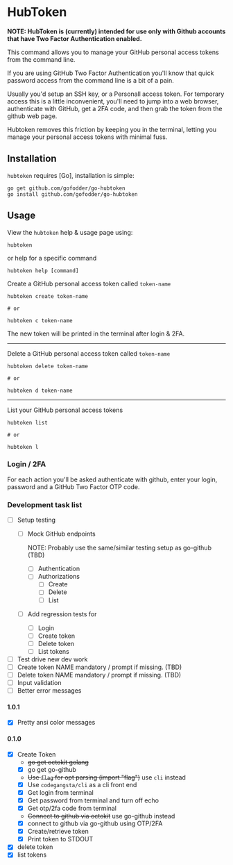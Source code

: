 # HubToken

**NOTE: HubToken is (currently) intended for use only with Github
accounts that have Two Factor Authentication enabled.**

This command allows you to manage your GitHub personal access tokens
from the command line.

If you are using GitHub Two Factor Authentication you'll know that
quick password access from the command line is a bit of a pain.

Usually you'd setup an SSH key, or a Personall access token.  For
temporary access this is a little inconvenient, you'll need to jump
into a web browser, authenticate with GitHub, get a 2FA code, and then
grab the token from the github web page.

Hubtoken removes this friction by keeping you in the terminal, letting
you manage your personal access tokens with minimal fuss.

## Installation

`hubtoken` requires [Go], installation is simple:

```
go get github.com/gofodder/go-hubtoken
go install github.com/gofodder/go-hubtoken
```

## Usage

View the `hubtoken` help & usage page using:

```
hubtoken
```

or help for a specific command

```
hubtoken help [command]
```

Create a GitHub personal access token called `token-name`

```
hubtoken create token-name

# or

hubtoken c token-name
```

The new token will be printed in the terminal after login & 2FA.

- - -

Delete a GitHub personal access token called `token-name`

```
hubtoken delete token-name

# or

hubtoken d token-name
```

- - -

List your GitHub personal access tokens

```
hubtoken list

# or

hubtoken l
```

### Login / 2FA

For each action you'll be asked authenticate with github, enter your
login, password and a GitHub Two Factor OTP code.

### Development task list

- [ ] Setup testing
    - [ ] Mock GitHub endpoints

        NOTE: Probably use the same/similar testing setup as go-github (TBD)

        - [ ] Authentication
        - [ ] Authorizations
            - [ ] Create
            - [ ] Delete
            - [ ] List

    - [ ] Add regression tests for
        - [ ] Login
        - [ ] Create token
        - [ ] Delete token
        - [ ] List tokens

- [ ] Test drive new dev work
- [ ] Create token NAME mandatory / prompt if missing. (TBD)
- [ ] Delete token NAME mandatory / prompt if missing. (TBD)
- [ ] Input validation
- [ ] Better error messages

#### 1.0.1

- [x] Pretty ansi color messages

#### 0.1.0

- [x] Create Token
    - ~~go get octokit golang~~
    - [x] go get go-github
    - ~~Use `flag` for opt parsing (import "flag")~~ use `cli` instead
    - [x] Use `codegangsta/cli` as a cli front end
    - [x] Get login from terminal
    - [x] Get password from terminal and turn off echo
    - [x] Get otp/2fa code from terminal
    - ~~Connect to github via octokit~~ use go-github instead
    - [x] connect to github via go-github using OTP/2FA
    - [x] Create/retrieve token
    - [x] Print token to STDOUT
- [x] delete token
- [x] list tokens
